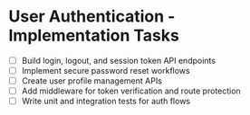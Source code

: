 # User Authentication - Implementation Tasks

- [ ] Build login, logout, and session token API endpoints  
- [ ] Implement secure password reset workflows  
- [ ] Create user profile management APIs  
- [ ] Add middleware for token verification and route protection  
- [ ] Write unit and integration tests for auth flows

